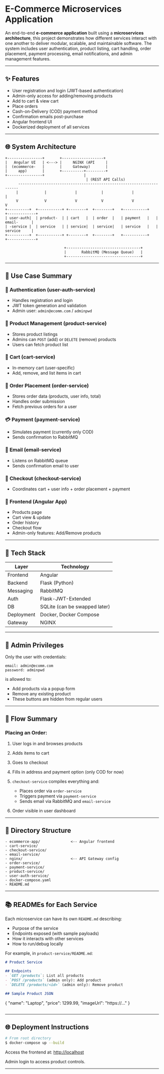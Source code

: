 # E-Commerce Microservices Application

An end-to-end **e-commerce application** built using a **microservices architecture**, this project demonstrates how different services interact with one another to deliver modular, scalable, and maintainable software. The system includes user authentication, product listing, cart handling, order placement, payment processing, email notifications, and admin management features.

---

## ✨ Features

* User registration and login (JWT-based authentication)
* Admin-only access for adding/removing products
* Add to cart & view cart
* Place orders
* Cash-on-Delivery (COD) payment method
* Confirmation emails post-purchase
* Angular frontend UI
* Dockerized deployment of all services

---

## 🌐 System Architecture

```plaintext
+----------------+       +-------------------+
|   Angular UI   | <---> |     NGINX (API     |
|  (ecommerce-   |       |     Gateway)       |
|     app)       |       +----------+---------+
+----------------+                  |
                                     | (REST API Calls)
      ----------------------------------------------------------------------
     |            |             |           |             |              |
     V            V             V           V             V              V
+----------+  +-----------+ +--------+  +--------+   +-----------+   +-------------+
| user-auth|  | product-  | | cart   |  | order  |   | payment   |   | email-      |
| -service |  | service   | | service|  | service|   | service   |   | service     |
+----------+  +-----------+ +--------+  +--------+   +-----------+   +-------------+
                                                   
                           +----------------------------------+
                           |       RabbitMQ (Message Queue)   |
                           +----------------------------------+
```

---

## 📄 Use Case Summary

### 🔑 **Authentication (user-auth-service)**

* Handles registration and login
* JWT token generation and validation
* Admin user: `admin@ecomm.com` / `adminpwd`

### 📅 **Product Management (product-service)**

* Stores product listings
* Admins can `POST` (add) or `DELETE` (remove) products
* Users can fetch product list

### 🚚 **Cart (cart-service)**

* In-memory cart (user-specific)
* Add, remove, and list items in cart

### 💼 **Order Placement (order-service)**

* Stores order data (products, user info, total)
* Handles order submission
* Fetch previous orders for a user

### 💳 **Payment (payment-service)**

* Simulates payment (currently only COD)
* Sends confirmation to RabbitMQ

### 📧 **Email (email-service)**

* Listens on RabbitMQ queue
* Sends confirmation email to user

### 🔧 **Checkout (checkout-service)**

* Coordinates cart + user info + order placement + payment

### 🎨 **Frontend (Angular App)**

* Products page
* Cart view & update
* Order history
* Checkout flow
* Admin-only features: Add/Remove products

---

## 💪 Tech Stack

| Layer      | Technology                    |
| ---------- | ----------------------------- |
| Frontend   | Angular                       |
| Backend    | Flask (Python)                |
| Messaging  | RabbitMQ                      |
| Auth       | Flask-JWT-Extended            |
| DB         | SQLite (can be swapped later) |
| Deployment | Docker, Docker Compose        |
| Gateway    | NGINX                         |

---

## 👥 Admin Privileges

Only the user with credentials:

```
email: admin@ecomm.com
password: adminpwd
```

is allowed to:

* Add products via a popup form
* Remove any existing product
* These buttons are hidden from regular users

---

## 🔄 Flow Summary

### Placing an Order:

1. User logs in and browses products
2. Adds items to cart
3. Goes to checkout
4. Fills in address and payment option (only COD for now)
5. `checkout-service` compiles everything and:

   * Places order via `order-service`
   * Triggers payment via `payment-service`
   * Sends email via RabbitMQ and `email-service`
6. Order visible in user dashboard

---

## 📅 Directory Structure

```
- ecommerce-app/              <-- Angular frontend
- cart-service/
- checkout-service/
- email-service/
- nginx/                      <-- API Gateway config
- order-service/
- payment-service/
- product-service/
- user-auth-service/
- docker-compose.yaml
- README.md
```

---

## 📚 READMEs for Each Service

Each microservice can have its own `README.md` describing:

* Purpose of the service
* Endpoints exposed (with sample payloads)
* How it interacts with other services
* How to run/debug locally

For example, in `product-service/README.md`:

```md
# Product Service

## Endpoints
- `GET /products`: List all products
- `POST /products` (admin only): Add product
- `DELETE /products/<id>` (admin only): Remove product

## Sample Product JSON
```

{
"name": "Laptop",
"price": 1299.99,
"imageUrl": "https\://..."
}

```
```

---

## 🌐 Deployment Instructions

```bash
# From root directory
$ docker-compose up --build
```

Access the frontend at: [http://localhost](http://localhost)

Admin login to access product controls.

---


